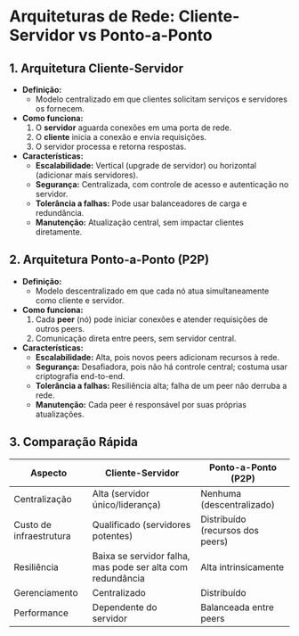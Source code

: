 # Arquiteturas de Rede: Cliente-Servidor vs Ponto-a-Ponto

## 1. Arquitetura Cliente-Servidor

- **Definição:**
  - Modelo centralizado em que clientes solicitam serviços e servidores os fornecem.
- **Como funciona:**
  1. O **servidor** aguarda conexões em uma porta de rede.
  2. O **cliente** inicia a conexão e envia requisições.
  3. O servidor processa e retorna respostas.
- **Características:**
  - **Escalabilidade:** Vertical (upgrade de servidor) ou horizontal (adicionar mais servidores).  
  - **Segurança:** Centralizada, com controle de acesso e autenticação no servidor.  
  - **Tolerância a falhas:** Pode usar balanceadores de carga e redundância.  
  - **Manutenção:** Atualização central, sem impactar clientes diretamente.

## 2. Arquitetura Ponto-a-Ponto (P2P)

- **Definição:**
  - Modelo descentralizado em que cada nó atua simultaneamente como cliente e servidor.
- **Como funciona:**
  1. Cada **peer** (nó) pode iniciar conexões e atender requisições de outros peers.
  2. Comunicação direta entre peers, sem servidor central.
- **Características:**
  - **Escalabilidade:** Alta, pois novos peers adicionam recursos à rede.  
  - **Segurança:** Desafiadora, pois não há controle central; costuma usar criptografia end-to-end.  
  - **Tolerância a falhas:** Resiliência alta; falha de um peer não derruba a rede.  
  - **Manutenção:** Cada peer é responsável por suas próprias atualizações.

## 3. Comparação Rápida

| Aspecto            | Cliente-Servidor                    | Ponto-a-Ponto (P2P)            |
|--------------------|-------------------------------------|--------------------------------|
| Centralização      | Alta (servidor único/liderança)    | Nenhuma (descentralizado)      |
| Custo de infraestrutura | Qualificado (servidores potentes) | Distribuído (recursos dos peers) |
| Resiliência        | Baixa se servidor falha, mas pode ser alta com redundância | Alta intrinsicamente           |
| Gerenciamento      | Centralizado                       | Distribuído                    |
| Performance        | Dependente do servidor             | Balanceada entre peers         |
